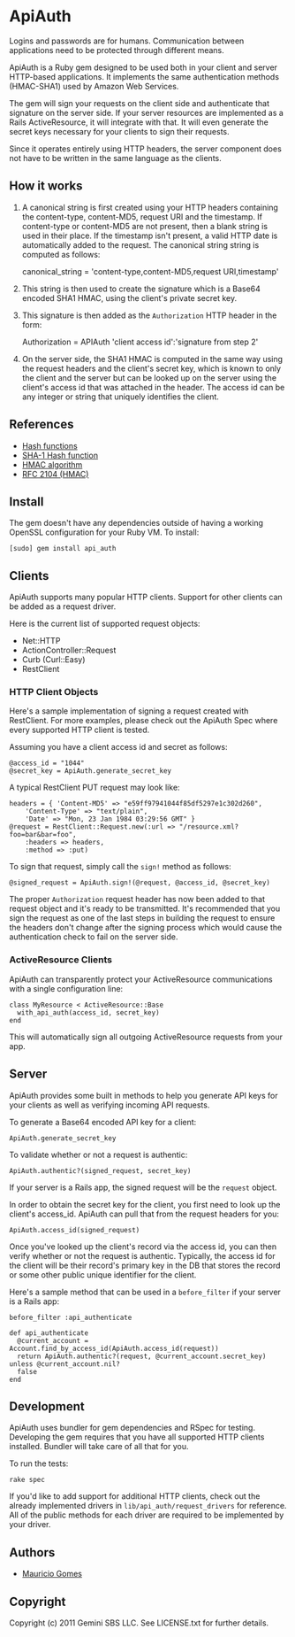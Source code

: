 ApiAuth
=======

Logins and passwords are for humans. Communication between applications need to 
be protected through different means.

ApiAuth is a Ruby gem designed to be used both in your client and server
HTTP-based applications. It implements the same authentication methods (HMAC-SHA1) 
used by Amazon Web Services.

The gem will sign your requests on the client side and authenticate that 
signature on the server side. If your server resources are implemented as a 
Rails ActiveResource, it will integrate with that. It will even generate the 
secret keys necessary for your clients to sign their requests.

Since it operates entirely using HTTP headers, the server component does not 
have to be written in the same language as the clients.

How it works
------------

1. A canonical string is first created using your HTTP headers containing the 
content-type, content-MD5, request URI and the timestamp. If content-type or 
content-MD5 are not present, then a blank string is used in their place. If the 
timestamp isn't present, a valid HTTP date is automatically added to the 
request. The canonical string string is computed as follows:

    canonical_string = 'content-type,content-MD5,request URI,timestamp'

2. This string is then used to create the signature which is a Base64 encoded 
SHA1 HMAC, using the client's private secret key.

3. This signature is then added as the `Authorization` HTTP header in the form:

    Authorization = APIAuth 'client access id':'signature from step 2'
        
5. On the server side, the SHA1 HMAC is computed in the same way using the 
request headers and the client's secret key, which is known to only 
the client and the server but can be looked up on the server using the client's 
access id that was attached in the header. The access id can be any integer or 
string that uniquely identifies the client.


References
----------

* [Hash functions](http://en.wikipedia.org/wiki/Cryptographic_hash_function)
* [SHA-1 Hash function](http://en.wikipedia.org/wiki/SHA-1)
* [HMAC algorithm](http://en.wikipedia.org/wiki/HMAC)
* [RFC 2104 (HMAC)](http://tools.ietf.org/html/rfc2104)

Install
-------

The gem doesn't have any dependencies outside of having a working OpenSSL 
configuration for your Ruby VM. To install:

    [sudo] gem install api_auth
    
Clients
-------

ApiAuth supports many popular HTTP clients. Support for other clients can be 
added as a request driver.

Here is the current list of supported request objects:

* Net::HTTP
* ActionController::Request
* Curb (Curl::Easy)
* RestClient

### HTTP Client Objects ###

Here's a sample implementation of signing a request created with RestClient. For
more examples, please check out the ApiAuth Spec where every supported HTTP 
client is tested.

Assuming you have a client access id and secret as follows:

    @access_id = "1044"
    @secret_key = ApiAuth.generate_secret_key
    
A typical RestClient PUT request may look like:

    headers = { 'Content-MD5' => "e59ff97941044f85df5297e1c302d260",
        'Content-Type' => "text/plain",
        'Date' => "Mon, 23 Jan 1984 03:29:56 GMT" }
    @request = RestClient::Request.new(:url => "/resource.xml?foo=bar&bar=foo", 
        :headers => headers,
        :method => :put)
        
To sign that request, simply call the `sign!` method as follows:

    @signed_request = ApiAuth.sign!(@request, @access_id, @secret_key)
    
The proper `Authorization` request header has now been added to that request 
object and it's ready to be transmitted. It's recommended that you sign the 
request as one of the last steps in building the request to ensure the headers 
don't change after the signing process which would cause the authentication 
check to fail on the server side.
    
### ActiveResource Clients ###

ApiAuth can transparently protect your ActiveResource communications with a 
single configuration line:

    class MyResource < ActiveResource::Base
      with_api_auth(access_id, secret_key)
    end
    
This will automatically sign all outgoing ActiveResource requests from your app.

Server
------

ApiAuth provides some built in methods to help you generate API keys for your 
clients as well as verifying incoming API requests.

To generate a Base64 encoded API key for a client:

    ApiAuth.generate_secret_key
    
To validate whether or not a request is authentic:
    
    ApiAuth.authentic?(signed_request, secret_key)
    
If your server is a Rails app, the signed request will be the `request` object. 

In order to obtain the secret key for the client, you first need to look up the 
client's access_id. ApiAuth can pull that from the request headers for you:

    ApiAuth.access_id(signed_request)
    
Once you've looked up the client's record via the access id, you can then verify
whether or not the request is authentic. Typically, the access id for the client
will be their record's primary key in the DB that stores the record or some other
public unique identifier for the client.

Here's a sample method that can be used in a `before_filter` if your server is a 
Rails app:

    before_filter :api_authenticate

    def api_authenticate
      @current_account = Account.find_by_access_id(ApiAuth.access_id(request))
      return ApiAuth.authentic?(request, @current_account.secret_key) unless @current_account.nil?
      false
    end
    
Development
-----------

ApiAuth uses bundler for gem dependencies and RSpec for testing. Developing the
gem requires that you have all supported HTTP clients installed. Bundler will 
take care of all that for you.

To run the tests:

    rake spec
    
If you'd like to add support for additional HTTP clients, check out the already
implemented drivers in `lib/api_auth/request_drivers` for reference. All of 
the public methods for each driver are required to be implemented by your driver.
        
Authors
-------

* [Mauricio Gomes](http://github.com/mgomes)

Copyright
---------

Copyright (c) 2011 Gemini SBS LLC. See LICENSE.txt for further details.
